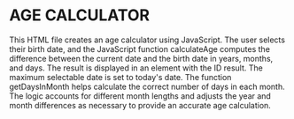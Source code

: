 # AGE CALCULATOR

This HTML file creates an age calculator using JavaScript. The user selects their birth date, and the JavaScript function calculateAge computes the difference between the current date and the birth date in years, months, and days. The result is displayed in an element with the ID result. The maximum selectable date is set to today's date. The function getDaysInMonth helps calculate the correct number of days in each month. The logic accounts for different month lengths and adjusts the year and month differences as necessary to provide an accurate age calculation.
